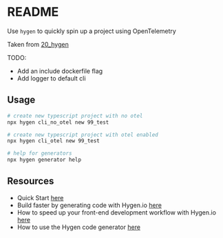# README

Use `hygen` to quickly spin up a project using OpenTelemetry

Taken from [20_hygen](https://github.com/chrisguest75/typescript_examples/blob/master/20_hygen/README.md)  

TODO:

* Add an include dockerfile flag
* Add logger to default cli

## Usage

```sh
# create new typescript project with no otel
npx hygen cli_no_otel new 99_test

# create new typescript project with otel enabled
npx hygen cli_otel new 99_test
```

```sh
# help for generators 
npx hygen generator help
```

## Resources

* Quick Start [here](https://www.hygen.io/docs/quick-start)
* Build faster by generating code with Hygen.io [here](https://jondot.medium.com/hygen-the-scalable-code-generator-that-lives-in-your-project-a8e163c42869)
* How to speed up your front-end development workflow with Hygen.io [here](https://ihatetomatoes.net/how-to-speed-up-your-front-end-development-workflow-with-hygen-io/)
* How to use the Hygen code generator [here](https://medium.com/ableneo/how-to-use-the-hygen-code-generator-4bab25d99d8b)

